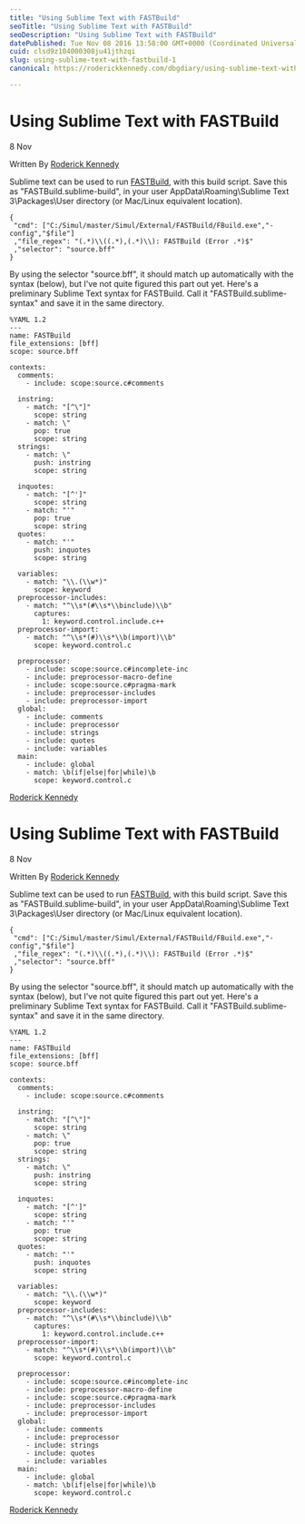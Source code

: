 ```yaml
---
title: "Using Sublime Text with FASTBuild"
seoTitle: "Using Sublime Text with FASTBuild"
seoDescription: "Using Sublime Text with FASTBuild"
datePublished: Tue Nov 08 2016 13:58:00 GMT+0000 (Coordinated Universal Time)
cuid: clsd9z104000308ju41jthzqi
slug: using-sublime-text-with-fastbuild-1
canonical: https://roderickkennedy.com/dbgdiary/using-sublime-text-with-fastbuild

---
```


Using Sublime Text with FASTBuild
=================================

8 Nov

Written By [Roderick Kennedy](https://roderickkennedy.com/dbgdiary?author=5f08d2770b281846bf04ee3b)

Sublime text can be used to run [FASTBuild](http://www.fastbuild.org/), with this build script. Save this as "FASTBuild.sublime-build", in your user AppData\\Roaming\\Sublime Text 3\\Packages\\User directory (or Mac/Linux equivalent location).

    {
     "cmd": ["C:/Simul/master/Simul/External/FASTBuild/FBuild.exe","-config","$file"]
     ,"file_regex": "(.*)\\((.*),(.*)\\): FASTBuild (Error .*)$"
     ,"selector": "source.bff"
    }
    

By using the selector "source.bff", it should match up automatically with the syntax (below), but I've not quite figured this part out yet. Here's a preliminary Sublime Text syntax for FASTBuild. Call it "FASTBuild.sublime-syntax" and save it in the same directory.

    
    %YAML 1.2
    ---
    name: FASTBuild
    file_extensions: [bff]
    scope: source.bff
    
    contexts:
      comments:
        - include: scope:source.c#comments
    
      instring:
        - match: "[^\"]"
          scope: string
        - match: \"
          pop: true
          scope: string
      strings:
        - match: \"
          push: instring
          scope: string
    
      inquotes:
        - match: "[^']"
          scope: string
        - match: "'"
          pop: true
          scope: string
      quotes:
        - match: "'"
          push: inquotes
          scope: string
    
      variables:
        - match: "\\.(\\w*)"
          scope: keyword
      preprocessor-includes:
        - match: "^\\s*(#\\s*\\binclude)\\b"
          captures:
            1: keyword.control.include.c++
      preprocessor-import:
        - match: "^\\s*(#)\\s*\\b(import)\\b"
          scope: keyword.control.c
    
      preprocessor:
        - include: scope:source.c#incomplete-inc
        - include: preprocessor-macro-define
        - include: scope:source.c#pragma-mark
        - include: preprocessor-includes
        - include: preprocessor-import
      global:
        - include: comments
        - include: preprocessor
        - include: strings
        - include: quotes
        - include: variables
      main:
        - include: global
        - match: \b(if|else|for|while)\b
          scope: keyword.control.c

 [Roderick Kennedy](https://roderickkennedy.com/dbgdiary?author=5f08d2770b281846bf04ee3b)

Using Sublime Text with FASTBuild
=================================

8 Nov

Written By [Roderick Kennedy](https://roderickkennedy.com/dbgdiary?author=5f08d2770b281846bf04ee3b)

Sublime text can be used to run [FASTBuild](http://www.fastbuild.org/), with this build script. Save this as "FASTBuild.sublime-build", in your user AppData\\Roaming\\Sublime Text 3\\Packages\\User directory (or Mac/Linux equivalent location).

    {
     "cmd": ["C:/Simul/master/Simul/External/FASTBuild/FBuild.exe","-config","$file"]
     ,"file_regex": "(.*)\\((.*),(.*)\\): FASTBuild (Error .*)$"
     ,"selector": "source.bff"
    }
    

By using the selector "source.bff", it should match up automatically with the syntax (below), but I've not quite figured this part out yet. Here's a preliminary Sublime Text syntax for FASTBuild. Call it "FASTBuild.sublime-syntax" and save it in the same directory.

    
    %YAML 1.2
    ---
    name: FASTBuild
    file_extensions: [bff]
    scope: source.bff
    
    contexts:
      comments:
        - include: scope:source.c#comments
    
      instring:
        - match: "[^\"]"
          scope: string
        - match: \"
          pop: true
          scope: string
      strings:
        - match: \"
          push: instring
          scope: string
    
      inquotes:
        - match: "[^']"
          scope: string
        - match: "'"
          pop: true
          scope: string
      quotes:
        - match: "'"
          push: inquotes
          scope: string
    
      variables:
        - match: "\\.(\\w*)"
          scope: keyword
      preprocessor-includes:
        - match: "^\\s*(#\\s*\\binclude)\\b"
          captures:
            1: keyword.control.include.c++
      preprocessor-import:
        - match: "^\\s*(#)\\s*\\b(import)\\b"
          scope: keyword.control.c
    
      preprocessor:
        - include: scope:source.c#incomplete-inc
        - include: preprocessor-macro-define
        - include: scope:source.c#pragma-mark
        - include: preprocessor-includes
        - include: preprocessor-import
      global:
        - include: comments
        - include: preprocessor
        - include: strings
        - include: quotes
        - include: variables
      main:
        - include: global
        - match: \b(if|else|for|while)\b
          scope: keyword.control.c

 [Roderick Kennedy](https://roderickkennedy.com/dbgdiary?author=5f08d2770b281846bf04ee3b)